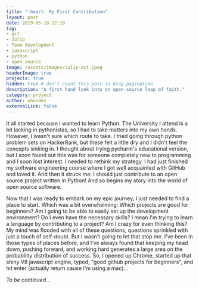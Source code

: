 ```yaml
---
title: ":heart: My First Contribution"
layout: post
date: 2019-05-18 22:10
tag: 
- git
- Zulip
- Team development
- javascript
- python
- open source
image: /assets/images/zulip-oct.jpeg
headerImage: true
projects: true
hidden: true # don't count this post in blog pagination
description: "A first hand look into an open-source leap of faith."
category: project
author: whoodes
externalLink: false
---
```

It all started because I wanted to learn Python.  The University I attend is a bit lacking in pythonistas,
so I had to take matters into my own hands.  However, I wasn't sure which route to take.  I tried going
through python problem sets on HackerRank, but these felt a little dry and I didn't feel the concepts
sinking in.  I thought about trying pycharm's educational version, but I soon found out this was for
someone completely new to programming and I soon lost interest.  I needed to rethink my strategy.  I had
just finished my software engineering course where I got well acquainted with GitHub and loved it.  And
then it struck me: I should just contribute to an open source project written in Python!  And so begins
my story into the world of open source software.

Now that I was ready to embark on my epic journey, I just needed to find a place to start.  Which was a
bit overwhelming:  Which projects are good for beginners?  Am I going to be able to easily set up the
development environment?  Do I even have the necessary skills?  I mean I'm trying to learn a language
by contributing to a project? Am I crazy for even thinking this?  My mind was flooded with all of these
questions, questions sprinkled with just a touch of self-doubt.  But I wasn't going to let that stop me.
I've been in those types of places before, and I've always found that keeping my head down, pushing
forward, and working hard generates a large area on the probability distribution of success.  So, I
opened up Chrome, started up that shiny V8 javascript engine, typed, "good github projects for
beginners", and hit enter (actually return cause I'm using a mac)...

*To be continued...*
